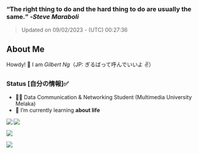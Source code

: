 ### **<q>The right thing to do and the hard thing to do are usually the same.</q>** -<em>Steve Maraboli</em>
> Updated on 09/02/2023 - (UTC) 00:27:36


## About Me

Howdy! 👋 I am *Gilbert Ng*（JP: ぎるばって呼んでいいよ ✌️）

### Status [自分の情報]✅

- 🙍‍♂️ Data Communication & Networking Student (Multimedia University Melaka)
- 🌱 I’m currently learning **about life**


<div><img align="left" src="https://github-readme-stats.vercel.app/api/top-langs/?username=ngzhekai&layout=compact&theme=material-palenight&hide_border=true" /><img align="center" src="https://github-readme-stats.vercel.app/api?username=ngzhekai&show_icons=true&theme=material-palenight&hide_border=true" /></div>

![](https://www.codewars.com/users/Giruba/badges/large)

![](https://www.gif-vif.com/media/Hackerman.gif)

